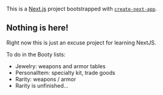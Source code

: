 This is a [Next.js](https://nextjs.org/) project bootstrapped with [`create-next-app`](https://github.com/vercel/next.js/tree/canary/packages/create-next-app).

## Nothing is here!

Right now this is just an excuse project for learning NextJS.

To do in the Booty lists:
- Jewelry: weapons and armor tables
- PersonalItem: specialty kit, trade goods
- Rarity: weapons / armor
- Rarity is unfinished... 